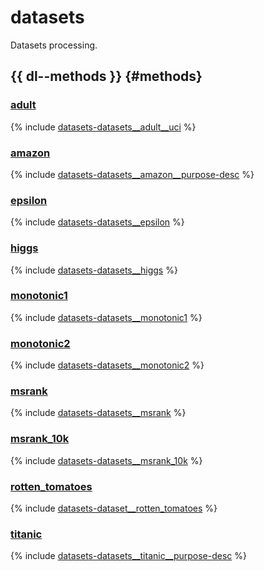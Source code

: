 # datasets

Datasets processing.

## {{ dl--methods }} {#methods}
### [adult](python-reference_datasets_uci-adult.md)

{% include [datasets-datasets__adult__uci](../_includes/work_src/reusage-python/datasets__adult__uci.md) %}

### [amazon](python-reference_datasets_amazon.md)

{% include [datasets-datasets__amazon__purpose-desc](../_includes/work_src/reusage-python/datasets__amazon__purpose-desc.md) %}

### [epsilon](python-reference_datasets_epsilon.md)

{% include [datasets-datasets__epsilon](../_includes/work_src/reusage-python/datasets__epsilon.md) %}

### [higgs](python-reference_datasets_higgs.md)

{% include [datasets-datasets__higgs](../_includes/work_src/reusage-python/datasets__higgs.md) %}

### [monotonic1](python-reference_datasets_monotonic1.md)

{% include [datasets-datasets__monotonic1](../_includes/work_src/reusage-python/datasets__monotonic1.md) %}

### [monotonic2](python-reference_datasets_monotonic2.md)

{% include [datasets-datasets__monotonic2](../_includes/work_src/reusage-python/datasets__monotonic2.md) %}

### [msrank](python-reference_datasets_msrank.md)

{% include [datasets-datasets__msrank](../_includes/work_src/reusage-python/datasets__msrank.md) %}

### [msrank_10k](python-reference_datasets_msrank_10k.md)

{% include [datasets-datasets__msrank_10k](../_includes/work_src/reusage-python/datasets__msrank_10k.md) %}

### [rotten_tomatoes](python-reference_datasets_rotten_tomatoes.md)

{% include [datasets-dataset__rotten_tomatoes](../_includes/work_src/reusage-python/dataset__rotten_tomatoes.md) %}

### [titanic](python-reference_datasets_titanic.md)

{% include [datasets-datasets__titanic__purpose-desc](../_includes/work_src/reusage-python/datasets__titanic__purpose-desc.md) %}
